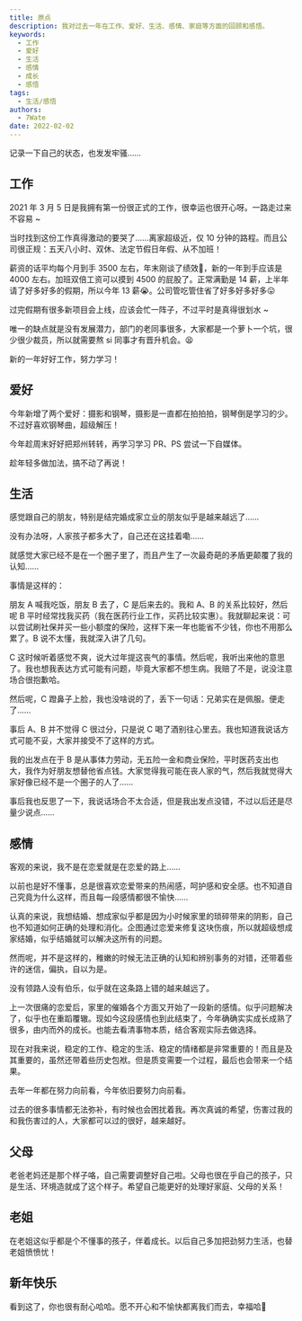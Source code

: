 ```yaml
---
title: 原点
description: 我对过去一年在工作、爱好、生活、感情、家庭等方面的回顾和感悟。
keywords:
  - 工作
  - 爱好
  - 生活
  - 感情
  - 成长
  - 感悟
tags:
  - 生活/感悟
authors:
  - 7Wate
date: 2022-02-02
---
```


记录一下自己的状态，也发发牢骚……

## 工作

2021 年 3 月 5 日是我拥有第一份很正式的工作，很幸运也很开心呀。一路走过来不容易 ~

当时找到这份工作真得激动的要哭了……离家超级近，仅 10 分钟的路程。而且公司很正规：五天八小时、双休、法定节假日年假、从不加班！

薪资的话平均每个月到手 3500 左右，年末刚谈了绩效🤩，新的一年到手应该是 4000 左右。加班双倍工资可以摸到 4500 的屁股了。正常满勤是 14 薪，上半年请了好多好多的假期，所以今年 13 薪😭。公司管吃管住省了好多好多好多😛

过完假期有很多新项目会上线，应该会忙一阵子，不过平时是真得很划水 ~

唯一的缺点就是没有发展潜力，部门的老同事很多，大家都是一个萝卜一个坑，很少很少裁员，所以就需要熬 si 同事才有晋升机会。😫

新的一年好好工作，努力学习！

## 爱好

今年新增了两个爱好：摄影和钢琴，摄影是一直都在拍拍拍，钢琴倒是学习的少。不过好喜欢钢琴曲，超级解压！

今年趁周末好好把郑州转转，再学习学习 PR、PS 尝试一下自媒体。

趁年轻多做加法，搞不动了再说！

## 生活

感觉跟自己的朋友，特别是结完婚成家立业的朋友似乎是越来越远了……

没有办法呀，人家孩子都多大了，自己还在这挂着嘞……

就感觉大家已经不是在一个圈子里了，而且产生了一次最奇葩的矛盾更颠覆了我的认知……

事情是这样的：

朋友 A 喊我吃饭，朋友 B 去了，C 是后来去的。我和 A、B 的关系比较好，然后呢 B 平时经常找我买药（我在医药行业工作，买药比较实惠）。我就聊起来说：可以尝试刷社保并买一些小额度的保险，这样下来一年也能省不少钱，你也不用那么累了。B 说不太懂，我就深入讲了几句。

C 这时候听着感觉不爽，说大过年提这丧气的事情。然后呢，我听出来他的意思了。我也想我表达方式可能有问题，毕竟大家都不想生病。我赔了不是，说没注意场合很抱歉哈。

然后呢，C 蹬鼻子上脸，我也没啥说的了，丢下一句话：兄弟实在是佩服。便走了……

事后 A、B 并不觉得 C 很过分，只是说 C 喝了酒别往心里去。我也知道我说话方式可能不妥，大家并接受不了这样的方式。

我的出发点在于 B 是从事体力劳动，无五险一金和商业保险，平时医药支出也大，我作为好朋友想替他省点钱。大家觉得我可能在丧人家的气，然后我就觉得大家好像已经不是一个圈子的人了……

事后我也反思了一下，我说话场合不太合适，但是我出发点没错，不过以后还是尽量少说点……

## 感情

客观的来说，我不是在恋爱就是在恋爱的路上……

以前也是好不懂事，总是很喜欢恋爱带来的热闹感，呵护感和安全感。也不知道自己究竟为什么这样，而且每一段感情都很不愉快……

认真的来说，我想结婚、想成家似乎都是因为小时候家里的琐碎带来的阴影，自己也不知道如何正确的处理和消化。企图通过恋爱来修复这块伤痕，所以就超级想成家结婚，似乎结婚就可以解决这所有的问题。

然而呢，并不是这样的，稚嫩的时候无法正确的认知和辨别事务的对错，还带着些许的迷信，偏执，自以为是。

没有领路人没有伯乐，似乎就在这条路上错的越来越远了。

上一次很痛的恋爱后，家里的催婚各个方面又开始了一段新的感情。似乎问题解决了，似乎也在重蹈覆辙。现如今这段感情也到此结束了，今年确确实实成长成熟了很多，由内而外的成长。也能去看清事物本质，结合客观实际去做选择。

现在对我来说，稳定的工作、稳定的生活、稳定的情绪都是非常重要的！而且是及其重要的，虽然还带着些历史包袱。但是质变需要一个过程，最后也会带来一个结果。

去年一年都在努力向前看，今年依旧要努力向前看。

过去的很多事情都无法弥补，有时候也会困扰着我。再次真诚的希望，伤害过我的和我伤害过的人，大家都可以过的很好，越来越好。

## 父母

老爸老妈还是那个样子咯，自己需要调整好自己啦。父母也很在乎自己的孩子，只是生活、环境造就成了这个样子。希望自己能更好的处理好家庭、父母的关系！

## 老姐

在老姐这似乎都是个不懂事的孩子，伴着成长。以后自己多加把劲努力生活，也替老姐愤愤忧！

## 新年快乐

看到这了，你也很有耐心哈哈。愿不开心和不愉快都离我们而去，幸福哈🥰
